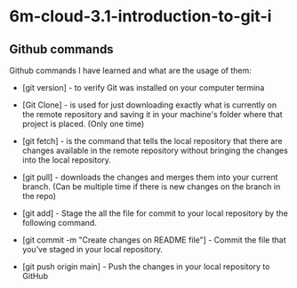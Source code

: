 # 6m-cloud-3.1-introduction-to-git-i

## Github commands

Github commands I have learned and what are the usage of them:

- [git version] - to verify Git was installed on your computer termina
- [Git Clone] - is used for just downloading exactly what is currently on the remote repository and saving it in your machine's folder where that project is placed. (Only one time)
- [git fetch] - is the command that tells the local repository that there are changes available in the remote repository
without bringing the changes into the local repository.

- [git pull] -  downloads the changes and merges them into your current branch. (Can be multiple time if there is new
changes on the branch in the repo)
- [git add] - Stage the all the file for commit to your local repository by the following command.
- [git commit -m "Create changes on README file"] - Commit the file that you’ve staged in your local repository.
- [git push origin main] - Push the changes in your local repository to GitHub
